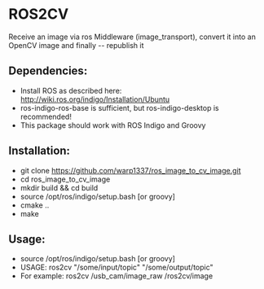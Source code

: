 ROS2CV
======

Receive an image via ros Middleware (image_transport), convert it into an OpenCV image and finally -- republish it

Dependencies: 
--------------

* Install ROS as described here: http://wiki.ros.org/indigo/Installation/Ubuntu
* ros-indigo-ros-base is sufficient, but ros-indigo-desktop is recommended! 
* This package should work with ROS Indigo and Groovy


Installation:
--------------

* git clone https://github.com/warp1337/ros_image_to_cv_image.git
* cd ros_image_to_cv_image
* mkdir build && cd build
* source /opt/ros/indigo/setup.bash [or groovy]
* cmake ..
* make

Usage:
------

* source /opt/ros/indigo/setup.bash [or groovy]
* USAGE: ros2cv "/some/input/topic" "/some/output/topic"
* For example: ros2cv /usb_cam/image_raw /ros2cv/image


 

